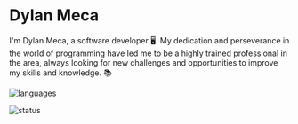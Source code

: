 # Dylan Meca

I'm Dylan Meca, a software developer 🖥️. My dedication and perseverance in the world of programming have led me to be a highly trained professional in the area, always looking for new challenges and opportunities to improve my skills and knowledge. 📚

![languages](https://github-readme-stats.vercel.app/api/top-langs/?username=dylanmeca&layout=compact)

![status](https://github-readme-stats.vercel.app/api?username=dylanmeca)
